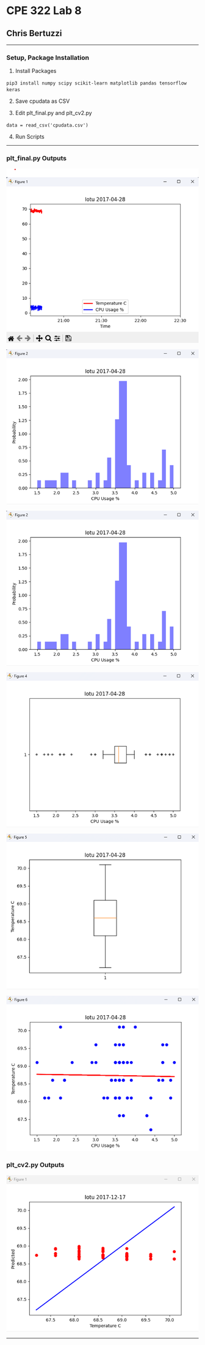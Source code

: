 # CPE 322 Lab 8

## Chris Bertuzzi

---

### Setup, Package Installation

1. Install Packages

`pip3 install numpy scipy scikit-learn matplotlib pandas tensorflow keras`

2. Save cpudata as CSV

3. Edit plt_final.py and plt_cv2.py

`data = read_csv('cpudata.csv')`

4. Run Scripts

---

### plt_final.py Outputs

![image](Images/Lab8/f1.png)

![image](Images/Lab8/f2.png)

![image](Images/Lab8/f3.png)

![image](Images/Lab8/f4.png)

![image](Images/Lab8/f5.png)

![image](Images/Lab8/f6.png)

### plt_cv2.py Outputs

![image](Images/Lab8/f1_.png)

---
